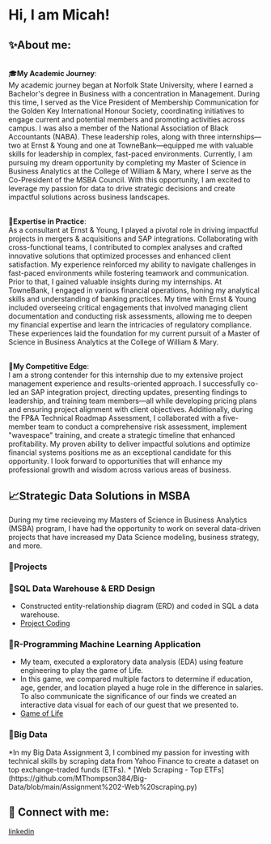 <h1>Hi, I am Micah! 

<h2>✨About me:</h2>

<br>🎓**My Academic Journey**:<br>
My academic journey began at Norfolk State University, where I earned a Bachelor's degree in Business with a concentration in Management. During this time, I served as the Vice President of Membership Communication for the Golden Key International Honour Society, coordinating initiatives to engage current and potential members and promoting activities across campus. I was also a member of the National Association of Black Accountants (NABA). These leadership roles, along with three internships—two at Ernst & Young and one at TowneBank—equipped me with valuable skills for leadership in complex, fast-paced environments. Currently, I am pursuing my dream opportunity by completing my Master of Science in Business Analytics at the College of William & Mary, where I serve as the Co-President of the MSBA Council. With this opportunity, I am excited to leverage my passion for data to drive strategic decisions and create impactful solutions across business landscapes.

<br>💼**Expertise in Practice**:<br>
As a consultant at Ernst & Young, I played a pivotal role in driving impactful projects in mergers & acquisitions and SAP integrations. Collaborating with cross-functional teams, I contributed to complex analyses and crafted innovative solutions that optimized processes and enhanced client satisfaction. My experience reinforced my ability to navigate challenges in fast-paced environments while fostering teamwork and communication. Prior to that, I gained valuable insights during my internships. At TowneBank, I engaged in various financial operations, honing my analytical skills and understanding of banking practices. My time with Ernst & Young included overseeing critical engagements that involved managing client documentation and conducting risk assessments, allowing me to deepen my financial expertise and learn the intricacies of regulatory compliance. These experiences laid the foundation for my current pursuit of a Master of Science in Business Analytics at the College of William & Mary.

<br>🌼**My Competitive Edge**:<br>
I am a strong contender for this internship due to my extensive project management experience and results-oriented approach. I successfully co-led an SAP integration project, directing updates, presenting findings to leadership, and training team members—all while developing pricing plans and ensuring project alignment with client objectives. Additionally, during the FP&A Technical Roadmap Assessment, I collaborated with a five-member team to conduct a comprehensive risk assessment, implement "wavespace" training, and create a strategic timeline that enhanced profitability. My proven ability to deliver impactful solutions and optimize financial systems positions me as an exceptional candidate for this opportunity. I look forward to opportunities that will enhance my professional growth and wisdom across various areas of business.

<h2>📈Strategic Data Solutions in MSBA</h2>
During my time recieveing my Masters of Science in Business Analytics (MSBA) program, I have had the opportunity to work on several data-driven projects that have increased my Data Science modeling, business strategy, and more. 

<h3>🎯Projects </h3>

<h3>📍SQL Data Warehouse & ERD Design</h3>

* Constructed entity-relationship diagram (ERD) and coded in SQL a data warehouse.
* [Project Coding](https://github.com/MThompson384/SQL-Coding)

<h3>📍R-Programming Machine Learning Application </h3>

* My team, executed a exploratory data analysis (EDA) using feature engineering to play the game of Life. 
* In this game, we compared multiple factors to determine if education, age, gender, and location played a huge role in the difference in salaries. To also communicate the significance of our finds we created an interactive data visual for each of our guest that we presented to. 
* [Game of Life](https://github.com/MThompson384/R-Programming-Machine-Learning-Application/blob/main/Game%20of%20Life.ipynb)

<h3>📍Big Data </h3>
*In my Big Data Assignment 3, I combined my passion for investing with technical skills by scraping data from Yahoo Finance to create a dataset on top exchange-traded funds (ETFs).
* [Web Scraping - Top ETFs](https://github.com/MThompson384/Big-Data/blob/main/Assignment%202-Web%20scraping.py)

<h2> 🤳 Connect with me:</h2>

[linkedin](https://www.linkedin.com/in/micah-thompson-/)


